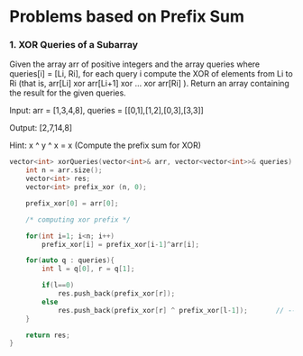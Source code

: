# Problems based on Prefix Sum

### 1. XOR Queries of a Subarray
Given the array arr of positive integers and the array queries where queries[i] = [Li, Ri], for each query i compute the XOR of elements from Li to Ri (that is, arr[Li] xor arr[Li+1] xor ... xor arr[Ri] ). Return an array containing the result for the given queries.

Input: arr = [1,3,4,8], queries = [[0,1],[1,2],[0,3],[3,3]]

Output: [2,7,14,8] 

Hint: x ^ y ^ x = x (Compute the prefix sum for XOR)

```cpp
vector<int> xorQueries(vector<int>& arr, vector<vector<int>>& queries) {
    int n = arr.size();
    vector<int> res;
    vector<int> prefix_xor (n, 0);

    prefix_xor[0] = arr[0];

    /* computing xor prefix */

    for(int i=1; i<n; i++)
        prefix_xor[i] = prefix_xor[i-1]^arr[i];

    for(auto q : queries){
        int l = q[0], r = q[1];

        if(l==0) 
            res.push_back(prefix_xor[r]);
        else
            res.push_back(prefix_xor[r] ^ prefix_xor[l-1]);       // --> XOR of elements lie inside the given range
    }

    return res;
}
```
